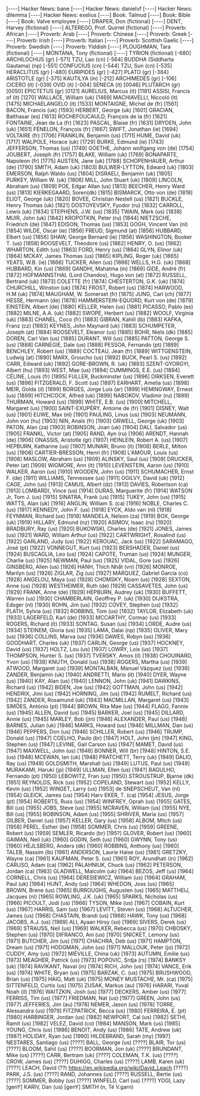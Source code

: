 [----] Hacker News: bane
[----] Hacker News: danielvf
[----] Hacker News: dilemma
[----] Hacker News: exelius
[----] Book: Talmud
[----] Book: Bible
[----] Book: Valve employee
[----] DRAPER, Don (fictional)
[----] DENT, Harvey (fictional)
[----] ALTEREGO, Prof. Quirrel (fictional)
[----] Proverb: African
[----] Proverb: Arab
[----] Proverb: Chinese
[----] Proverb: Greek
[----] Proverb: Irish
[----] Proverb: Italian
[----] Proverb: Scottish Gaelic
[----] Proverb: Swedish
[----] Proverb: Yiddish
[----] PLOUGHMAN, Tara (fictional)
[----] MONTANA, Tony (fictional)
[----] TYRION (fictional)
[-680] ARCHILOCHUS (gr)
[-571] TZU, Lao (cn)
[-564] BUDDHA (Siddharta Gautama) (np)
[-551] CONFUCIUS (cn)
[-544] TZU, Sun (cn)
[-535] HERACLITUS (gr)
[-480] EURIPIDES (gr)
[-427] PLATO (gr)
[-384] ARISTOTLE (gr)
[-375] KAUTILYA (in)
[-212] ARCHIMEDES (gr)
[-106] CICERO (it)
[-039] OVID (it)
[-004] SENECA (it)
[0046] PLUTARCH (gr)
[0050] EPICTETUS (gr)
[0121] AURELIUS, Marcus (it)
[1181] ASSISI, Francis of (it)
[1270] WALLACE, William (uk)
[1469] MACHIAVELLI, Niccoló (it)
[1475] MICHAELANGELO (it)
[1533] MONTAIGNE, Michel de (fr)
[1561] BACON, Francis (uk)
[1593] HERBERT, George (uk)
[1601] GRACIAN, Balthasar (es)
[1613] ROCHEFOUCAULD, François de la (fr)
[1621] FONTAINE, Jean de La (fr)
[1623] PASCAL, Blaise (fr)
[1631] DRYDEN, John (uk)
[1651] FÉNELON, François (fr)
[1667] SWIFT, Jonathan (ie)
[1694] VOLTAIRE (fr)
[1706] FRANKLIN, Benjamin (us)
[1711] HUME, David (uk)
[1717] WALPOLE, Horace (uk)
[1729] BURKE, Edmund (ie)
[1743] JEFFERSON, Thomas (us)
[1749] GOETHE, Johann wolfgang von (de)
[1754] JOUBERT, Joseph (fr)
[1757] BLAKE, William (uk)
[1769] BONAPARTE, Napoleon (fr)
[1775] AUSTEN, Jane (uk)
[1788] SCHOPENHAUER, Arthur (de)
[1790] SMITH, Adam (uk)
[1803] BULWER-LYTTON, Edward (uk)
[1803] EMERSON, Ralph Waldo (us)
[1804] DISRAELI, Benjamin (uk)
[1805] PURKEY, William W. (uk)
[1806] MILL, John Stuart (uk)
[1809] LINCOLN, Abraham (us)
[1809] POE, Edgar Allan (us)
[1813] BEECHER, Henry Ward (us)
[1813] KIERKEGAARD, Soren(dk) 
[1815] BISMARCK, Otto von (de)
[1819] ELIOT, George (uk)
[1820] BOVEE, Christian Nestell (us)
[1821] BUCKLE, Henry Thomas (uk)
[1821] DOSTOYEVSKY, Fyodor (ru)
[1832] CARROLL, Lewis (uk)
[1834] STEPHENS, J.W. (us)
[1835] TWAIN, Mark (us)
[1838] MUIR, John (uk)
[1842] KROPOTKIN, Peter (ru)
[1844] NIETZSCHE, Friedrich (de)
[1847] EDISON, Thomas (us)
[1853] GOGH, Vincent Van (nl)
[1854] WILDE, Oscar (ie)
[1856] FREUD, Sigmund (at)
[1856] HUBBARD, Elbert (us)
[1856] SHAW, George Bernard (ie)
[1856] WASHINGTON, Booker T. (us)
[1858] ROOSEVELT, Theodore (us)
[1862] HENRY, O. (us)
[1862] WHARTON, Edith (us)
[1863] FORD, Henry (us)
[1864] GLYN, Elinor (uk)
[1864] MCKAY, James Thomas (us)
[1865] KIPLING, Roger (uk)
[1865] YEATS, W.B. (ie)
[1866] TUCKER, Allen (us)
[1866] WELLS, H.G. (uk)
[1868] HUBBARD, Kin (us)
[1869] GANDHI, Mahatma (in)
[1869] GIDE, André (fr)
[1872] HOFMANNSTHAL (Lord Chandos), Hugo von (at)
[1872] RUSSELL, Bertrand (uk)
[1873] COLETTE (fr)
[1874] CHESTERTON, G.K. (uk)
[1874] CHURCHILL, Winston (uk)
[1874] FROST, Robert (us)
[1874] HARWOOD, H.M (uk)
[1874] MAUGHAM, W. Somerset (fr)
[1875] JUNG, Carl (ch)
[1877] HESSE, Hermann (de)
[1878] HAMMERSTEIN-EQUORD, Kurt von (de)
[1879] EINSTEIN, Albert (de)
[1880] KELLER, Helen (us)
[1881] PICASSO, Pablo (es)
[1882] MILNE, A.A. (uk)
[1882] SWOPE, Herbert (us)
[1882] WOOLF, Virginia (uk)
[1883] CHANEL, Coco (fr)
[1883] GIBRAN, Kahlil (lb)
[1883] KAFKA, Franz (cz)
[1883] KEYNES, John Maynard (uk)
[1883] SCHUMPETER, Joseph (at)
[1884] ROOSEVELT, Eleanor (us)
[1885] BOHR, Niels (dk)
[1885] DOREN, Carl Van (us)
[1885] DURANT, Will (us)
[1885] PATTON, George S. (us)
[1888] CARNEGIE, Dale (us)
[1888] PESSOA, Fernando (pt)
[1889] BENCHLEY, Robert (us)
[1889] COCTEAU, Jean (fr)
[1889] WITTGENSTEIN, Ludwig (at)
[1890] MARX, Groucho (us)
[1892] BUCK, Pearl S. (us)
[1892] CARR, Edward (uk)
[1892] GORE-BROWN, R. (uk)
[1893] SZENT-GYORGYI, Albert (hu)
[1893] WEST, Mae (us)
[1894] CUMMINGS, E.E. (us)
[1894] CÉLINE, Louis (fr)
[1895] FULLER, Buckminster (us)
[1896] DIRKSEN, Everett (us)
[1896] FITZGERALD, F. Scott (us)
[1897] EARHART, Amelia (us)
[1898] MEIR, Golda (il)
[1899] BORGES, Jorge Luis (ar)
[1899] HEMINGWAY, Ernest (us)
[1899] HITCHCOCK, Alfred (uk)
[1899] NABOKOV, Vladimir (ru)
[1899] THURMAN, Howard (us)
[1899] WHITE, E.B. (us)
[1900] MITCHELL, Margaret (us)
[1900] SAINT-EXUPÉRY, Antoine de (fr)
[1901] DISNEY, Walt (us)
[1901] EUWE, Max (nl)
[1901] PAULING, Linus (us)
[1903] NEUMANN, John von (hu)
[1903] NIN, Anaïs (fr)
[1903] ORWELL, George (uk)
[1903] PATON, Alan (za)
[1903] ROBINSON, Joan (uk)
[1904] DALI, Salvador (us)
[1905] FRANKL, Victor (at)
[1905] RAND, Ayn (ru)
[1906] ARENDT, Hannah (de)
[1906] ONASSIS, Aristotle (gr)
[1907] HEINLEIN, Robert A. (us)
[1907] HEPBURN, Katharine (us)
[1907] MUNARI, Bruno (it)
[1908] BERLE, Milton (us)
[1908] CARTIER-BRESSON, Henri (fr)
[1908] L'AMOUR, Louis (us)
[1908] MASLOW, Abraham (us)
[1909] ALINSKY, Saul (us)
[1909] DRUCKER, Peter (at)
[1909] WIGMORE, Ann (lt)
[1910] LEVENSTEIN, Aaron (us)
[1910] WALKER, Aaron (us)
[1910] WOODEN, John (us)
[1911] SCHUMACHER, Ernst F. (de)
[1911] WILLIAMS, Tennessee (us)
[1911] OGILVY, David (uk)
[1912] CAGE, John (us)
[1913] CAMUS, Albert (dz)
[1913] DAVIES, Robertson (ca)
[1913] LOMBARDI, Vince (us)
[1914] DURAS, Marguerite (fr)
[1914] WATSON Jr, Tom J. (us)
[1915] SINATRA, Frank (us)
[1915] TUKEY, John (us)
[1915] WATTS, Alan (uk)
[1916] ANGLIN, William S. (ca)
[1916] NOBLE, Charles C. (us)
[1917] KENNEDY, John F. (us)
[1918] EYCK, Aldo van (nl)
[1918] FEYNMAN, Richard (us)
[1918] MANDELA, Nelson (za)
[1919] BOX, George (uk)
[1919] HILLARY, Edmund (nz)
[1920] ASIMOV, Isaac (ru)
[1920] BRADBURY, Ray (us)
[1920] BUKOWSKI, Charles (de)
[1921] JONES, James (us)
[1921] WARD, William Arthur (us)
[1922] CARTWRIGHT, Rosalind (us)
[1922] GARLAND, Judy (us)
[1922] KEROUAC, Jack (us)
[1922] SARAMAGO, José (pt)
[1922] VONNEGUT, Kurt (us)
[1923] BERSHADER, Daniel (us)
[1924] BUSCAGLIA, Leo (us)
[1924] CAPOTE, Truman (us)
[1924] MUNGER, Charlie (us)
[1925] NEWMAN, Paul (us)
[1925] VIDAL, Gore (us)
[1926] GINSBERG, Allen (us)
[1926] HẠNH, Thích Nhất (vn)
[1926] MONROE, Marilyn (us)
[1926] ZIGLAR, Zig (us)
[1927] MÁRQUEZ, Gabriel Garcí­a (co)
[1928] ANGELOU, Maya (us)
[1928] CHOMSKY, Noam (us)
[1928] SEXTON, Anne (us)
[1928] WESTHEIMER, Ruth (de)
[1929] CASSAVETES, John (us)
[1929] FRANK, Anne (de)
[1929] HEPBURN, Audrey (uk)
[1930] BUFFETT, Warren (us)
[1930] CHAMBERLAIN, Geoffrey P. (uk)
[1930] DIJKSTRA, Edsger (nl)
[1930] ROHN, Jim (us)
[1932] COVEY, Stephen (us)
[1932] PLATH, Sylvia (us)
[1932] ROBBINS, Tom (us)
[1932] TAYLOR, Elizabeth (uk)
[1933] LAGERFELD, Karl (de)
[1933] MCCARTHY, Cormac (us)
[1933] ROGERS, Richard (it)
[1933] SONTAG, Susan (us)
[1934] LORDE, Audre (us)
[1934] STEINEM, Gloria (us)
[1935] LAMA, Dalai (np)
[1935] OLIVER, Mary (us)
[1936] COLLINS, Marva (us)
[1936] DAWES, Robyn (us)
[1936] GOODHART, Charles (uk)
[1937] CARLIN, George (us)
[1937] HOCKNEY, David (us)
[1937] HOLTZ, Lou (us)
[1937] LOWRY, Lois (us)
[1937] THOMPSON, Hunter S. (us)
[1937] TVERSKY, Amos (il)
[1938] CHOUINARD, Yvon (us)
[1938] KNUTH, Donald (us)
[1938] ROGERS, Martha (us)
[1939] ATWOOD, Margaret (us)
[1939] MONTALBAN, Manuel Vázquez (us)
[1939] ZANDER, Benjamin (uk)
[1940] ANDRETTI, Mario (it)
[1940] DYER, Wayne (us)
[1940] KAY, Alan (us)
[1940] LENNON, John (uk)
[1941] DAWKINS, Richard (us)
[1942] BIDEN, Joe (us)
[1942] GOTTMAN, John (us)
[1942] HENDRIX, Jimi (us)
[1942] HORNING, Jim (us)
[1942] RUMELT, Richard (us)
[1942] ZANDER, Rosamund (uk)
[1943] MACMILLAN, Margaret (us)
[1943] SIMÕES, António (pt)
[1944] BROWN, Rita Mae (us)
[1944] FLAGG, Fannie (us)
[1945] ALLEN, David (us)
[1945] BARKER, Joel (us)
[1945] DILLARD, Annie (us)
[1945] MARLEY, Bob (jm)
[1946] ALEXANDER, Paul (us)
[1946] BARNES, Julian (uk)
[1946] MARKS, Howard (us)
[1946] MILLMAN, Dan (us)
[1946] PEPPERS, Don (us)
[1946] SCHILLER, Robert (us)
[1946] TRUMP, Donald (us)
[1947] COELHO, Paulo (br)
[1947] HOLT, John (jm)
[1947] KING, Stephen (us)
[1947] LEVINE, Gail Carson (us)
[1947] MAMET, David (us)
[1947] MAXWELL, John (us)
[1948] BONNER, Will (br)
[1948] HINTON, S.E. (us)
[1948] MCEWAN, Ian (uk)
[1948] PRATCHETT, Terry (uk)
[1949] DALIO, Ray (us)
[1949] GOLDSMITH, Marshall (us)
[1949] LUTUS, Paul (us)
[1949] MURAKAMI, Haruki (jp)
[1949] ULLMAN, Ellen (us)
[194?] BAGULHO, Fernando (pt)
[1950] LEBOWITZ, Fran (us)
[1950] STROUSTRUP, Bjarne (dk)
[1951] REYNOLDS, Rick (us)
[1952] COPELAND, Stewart (us)
[1952] KELLY, Kevin (us)
[1952] WINGET, Larry (us)
[1953] de SNEPSCHEUT, Van (nl)
[1954] GLEICK, James (us)
[1954] Harv EKER, T. (ca)
[1954] JESUS, Jorge (pt)
[1954] ROBERTS, Russ (us)
[1954] WINFREY, Oprah (us)
[1955] GATES, Bill (us)
[1955] JOBS, Steve (us)
[1955] MCRAVEN, William (us)
[1955] NYE, Bill (us)
[1955] ROBINSON, Adam (us)
[1955] SHRIVER, Maria (us)
[1957] GILBER, Daniel (us)
[1957] KELLER, Gary (us)
[1958] ALBOM, Mitch (us)
[1958] PEREL, Esther (be)
[1958] SOMMER, Chris (us)
[1959] GREENE, Robert (us)
[1959] SEMLER, Ricardo (br)
[195?] GLOVER, Robert (us)
[1960] GAIMAN, Neil (uk)
[1960] GODIN, Seth (us)
[1960] GWYNN, Tony (us)
[1960] HEJLSBERG, Anders (dk)
[1960] ROBBINS, Anthony (us)
[1960] TALEB, Nassim (lb)
[1961] ANDERSON, Laurie Halse (us)
[1961] GRETZKY, Wayne (ca)
[1961] KAUFMAN, Peter S. (us)
[1961] ROY, Arundhati (in)
[1962] CARUSO, Adam (ca)
[1962] PALAHNIUK, Chuck (us)
[1962] PETERSON, Jordan (ca)
[1963] GLADWELL, Malcolm (uk)
[1964] BEZOS, Jeff (us)
[1964] CORNELL, Chris (us)
[1964] DERESIEWICZ, William (us)
[1964] GRAHAM, Paul (uk)
[1964] HUNT, Andy (us)
[1964] WHEDON, Joss (us)
[1965] BROWN, Brene (us)
[1965] BURROUGHS, Augusten (us)
[1965] MATTHEIJ, Jacques (nl)
[1965] ROWLING, J.K. (uk)
[1965] SPARKS, Nicholas (us)
[1966] PICOULT, Jodi (us)
[1966] TYSON, Mike (us)
[1967] COBAIN, Kurt (us)
[1967] HARRIS, Sam (us)
[1967] LEVITT, Steven (us)
[1968] ALTUCHER, James (us)
[1968] CHASTAIN, Brandi (us)
[1968] HAWK, Tony (us)
[1968] JACOBS, A.J. (us)
[1969] ALI, Ayaan Hirsy (so)
[1969] SIVERS, Derek (us)
[1969] STRAUSS, Neil (us)
[1969] WALKER, Rebecca (us)
[1970] CHBOSKY, Stephen (us)
[1970] DIFRANCO, Ani (us)
[1970] SNICKET, Lemony (us)
[1971] BUTCHER, Jim (us)
[1971] CHACHRA, Deb (us)
[1971] HAMPTON, Dream (us)
[1971] HODGMAN, John (us)
[1971] MALLOUK, Peter (jo)
[1972] CUDDY, Amy (us)
[1972] MIÉVILLE, China (uk)
[1973] AUTUMN, Emilie (us)
[1973] MEAGHER, Patrick (us)
[1973] POPOVIC, Srdja (rs)
[1974] BANKSY (uk)
[1974] RAVIKANT, Naval (in)
[1974] RICH, John (us)
[1974] VANCE, Erik (us)
[1974] WHITE, Bryan (us)
[1975] BARZAK, C. (us)
[1975] BRUSHWOOD, Brian (us)
[1975] HAIG, Matt (uk)
[1975] MONEY MUSTACHE, Mr. (ca)
[1975] SITTENFELD, Curtis (us)
[1975] ZUSAK, Markus (au)
[1976] HARARI, Yuval Noah (il)
[1976] WAITZKIN, Josh (us)
[1977] DECKERS, Amber (us)
[1977] FERRISS, Tim (us)
[1977] FRIEDMAN, Nat (us)
[1977] GREEN, John (us)
[1977] JEFFERIES, Jim (au)
[1978] NEMER, Jason (us)
[1978] TORRE, Alessandra (us)
[1979] FITZPATRICK, Becca (us)
[1980] FERREIRA, E. (pt)
[1980] HARBINGER, Jordan (us)
[1982] NEWPORT, Cal (us)
[1982] SETHI, Ramit (us)
[1982] VELEZ, David (co)
[1984] MANSON, Mark (us)
[1985] YOUNG, Chris (us)
[1986] BENOIT, Andy (us)
[1986] TATE, Andrew (uk)
[1987] HOLIDAY, Ryan (us)
[1990] HILDEBRAND, Sarah (my)
[1997] NESTARES, Santiago (us)
[????] BALL, George (us)
[????] BLAIR, Tor (us)
[????] BLOOM, Sahil (us)
[????] BOORMAN, Jon (uk)
[????] BRUNDANT, Mike (us)
[????] CARR, Bertram (uk)
[????] COLEMAN, T.K. (us)
[????] CROW, James (us)
[????] DUHIGG, Charles (us)
[????] LAMB, Karen (uk)
[????] LEACH, David (??) https://en.wikipedia.org/wiki/David_Leach
[????] PARK, J.S. (us)
[????] RAND, Johannes (us)
[????] RUSSELL, Bertie (us)
[????] SOMMER, Bobby (us)
[????] WINFELD, Carl (us)
[????] YOGI, Lazy
[genY] KARIV, Dan (us)
[genY] SMITH (n, Té V.garn)